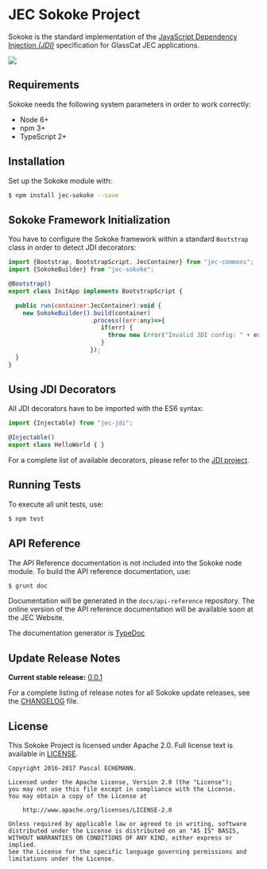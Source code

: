 # JEC Sokoke Project

Sokoke is the standard implementation of the [JavaScript Dependency Injection *(JDI)*][jec-jdi-url]
specification for GlassCat JEC applications.

[![][jec-logo]][jec-url]

## Requirements

Sokoke needs the following system parameters in order to work correctly:

- Node 6+
- npm 3+
- TypeScript 2+

## Installation

Set up the Sokoke module with:

```bash
$ npm install jec-sokoke --save
```

## Sokoke Framework Initialization

You have to configure the Sokoke framework within a standard `Bootstrap` class
in order to detect JDI decorators:

```javascript
import {Bootstrap, BootstrapScript, JecContainer} from "jec-commons";
import {SokokeBuilder} from "jec-sokoke";

@Bootstrap()
export class InitApp implements BootstrapScript {

  public run(container:JecContainer):void {
    new SokokeBuilder().build(container)
                       .process((err:any)=>{
                          if(err) {
                            throw new Error("Invalid JDI config: " + err);
                          }
                       });
  }
}
```

## Using JDI Decorators

All JDI decorators have to be imported with the ES6 syntax:

```javascript
import {Injectable} from "jec-jdi";

@Injectable()
export class HelloWorld { }
```

For a complete list of available decorators, please refer to the [JDI project][jec-jdi-url].

## Running Tests

To execute all unit tests, use:

```bash
$ npm test
```

## API Reference

The API Reference documentation is not included into the Sokoke node module. To build the API reference documentation, use:

```bash
$ grunt doc
```

Documentation will be generated in the `docs/api-reference` repository.
The online version of the  API reference documentation will be available soon at the JEC Website.

The documentation generator is [TypeDoc](http://typedoc.org/)

## Update Release Notes

**Current stable release:** [0.0.1](CHANGELOG.md#jec-sokoke-0.0.1)
 
For a complete listing of release notes for all Sokoke update releases, see the [CHANGELOG](CHANGELOG.md) file. 

## License
This Sokoke Project is licensed under Apache 2.0. Full license text is available in [LICENSE](LICENSE).

```
Copyright 2016-2017 Pascal ECHEMANN.

Licensed under the Apache License, Version 2.0 (the "License");
you may not use this file except in compliance with the License.
You may obtain a copy of the License at

    http://www.apache.org/licenses/LICENSE-2.0

Unless required by applicable law or agreed to in writing, software
distributed under the License is distributed on an "AS IS" BASIS,
WITHOUT WARRANTIES OR CONDITIONS OF ANY KIND, either express or implied.
See the License for the specific language governing permissions and
limitations under the License.
```

[jec-url]: https://github.com/pechemann/JEC
[jec-jdi-url]: https://github.com/pechemann/jec-jdi
[jec-logo]: https://raw.githubusercontent.com/pechemann/JEC/master/assets/jec-logos/jec-logo.png